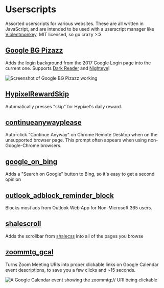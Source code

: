 # Userscripts

Assorted userscripts for various websites. These are all written in JavaScript, and are intended to be used with a userscript manager like [Violentmonkey](https://violentmonkey.github.io/). MIT licensed, so go crazy >:3

## [Google BG Pizazz](https://github.com/logonoff/userscripts/blob/main/GoogleBGpisazz.user.js)

Adds the login background from the 2017 Google Login page into the current one. Supports [Dark Reader](https://github.com/darkreader/darkreader) and [Nighteye](https://nighteye.app/)!

![Screenshot of Google BG Pizazz working](https://i.imgur.com/yu0ypdY.png)

## [HypixelRewardSkip](https://github.com/logonoff/userscripts/blob/main/HypixelRewardSkip.user.js)

Automatically presses "skip" for Hypixel's daily reward.

## [continueanywayplease](https://github.com/logonoff/userscripts/blob/main/continueanywayplease.user.js)

Auto-click "Continue Anyway" on Chrome Remote Desktop when on the unsupported browser page. This prompt often appears when using non-Google-Chrome browsers.

## [google_on_bing](https://github.com/logonoff/userscripts/blob/main/google_on_bing.user.js)

Adds a "Search on Google" button to Bing, so it's easy to get a second opinion

## [outlook_adblock_reminder_block](https://github.com/logonoff/userscripts/blob/main/outlook_adblock_reminder_block.user.js)

Blocks most ads from Outlook Web App for Non-Microsoft 365 users.

## [shalescroll](https://github.com/logonoff/userscripts/blob/main/shalescroll.user.js)

Adds the scrollbar from [shalecss](https://github.com/logonoff/shalecss) into all of the pages you browse

## [zoommtg_gcal](https://github.com/logonoff/userscripts/blob/main/zoommtg_gcal.user.js)

Turns Zoom Meeting URIs into proper clickable links on Google Calendar event descriptions, to save you a few clicks and ~15 seconds.

![A Google Calendar event showing the zoommtg:// URI being clickable](https://i.imgur.com/gsRZj9C.png)
